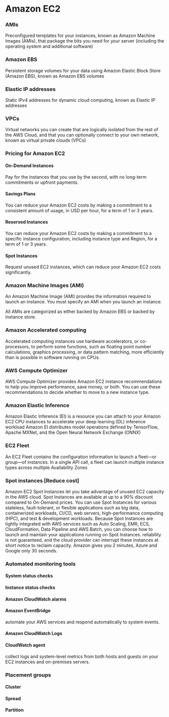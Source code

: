 # Amazon EC2

### AMIs
Preconfigured templates for your instances, known as Amazon Machine Images (AMIs), that package the bits you need for your server (including the operating system and additional software)

### Amazon EBS
Persistent storage volumes for your data using Amazon Elastic Block Store (Amazon EBS), known as Amazon EBS volumes

### Elastic IP addresses
Static IPv4 addresses for dynamic cloud computing, known as Elastic IP addresses

### VPCs
Virtual networks you can create that are logically isolated from the rest of the AWS Cloud, and that you can optionally connect to your own network, known as virtual private clouds (VPCs)

### Pricing for Amazon EC2

#### On-Demand Instances
Pay for the instances that you use by the second, with no long-term commitments or upfront payments.

#### Savings Plans
You can reduce your Amazon EC2 costs by making a commitment to a consistent amount of usage, in USD per hour, for a term of 1 or 3 years.

#### Reserved Instances
You can reduce your Amazon EC2 costs by making a commitment to a specific instance configuration, including instance type and Region, for a term of 1 or 3 years.

#### Spot Instances
Request unused EC2 instances, which can reduce your Amazon EC2 costs significantly.

### Amazon Machine Images (AMI)
An Amazon Machine Image (AMI) provides the information required to launch an instance. You must specify an AMI when you launch an instance. 

All AMIs are categorized as either backed by Amazon EBS or backed by instance store.

### Amazon Accelerated computing
Accelerated computing instances use hardware accelerators, or co-processors, to perform some functions, such as floating point number calculations, graphics processing, or data pattern matching, more efficiently than is possible in software running on CPUs.

### AWS Compute Optimizer
AWS Compute Optimizer provides Amazon EC2 instance recommendations to help you improve performance, save money, or both. You can use these recommendations to decide whether to move to a new instance type.

### Amazon Elastic Inference
Amazon Elastic Inference (EI) is a resource you can attach to your Amazon EC2 CPU instances to accelerate your deep learning (DL) inference workload
Amazon EI distributes model operations defined by TensorFlow, Apache MXNet, and the Open Neural Network Exchange (ONNX)


### EC2 Fleet
An EC2 Fleet contains the configuration information to launch a fleet—or group—of instances. In a single API call, a fleet can launch multiple instance types across multiple Availability Zones

### Spot instances [Reduce cost]
Amazon EC2 Spot Instances let you take advantage of unused EC2 capacity in the AWS cloud. Spot Instances are available at up to a 90% discount compared to On-Demand prices. You can use Spot Instances for various stateless, fault-tolerant, or flexible applications such as big data, containerized workloads, CI/CD, web servers, high-performance computing (HPC), and test & development workloads. Because Spot Instances are tightly integrated with AWS services such as Auto Scaling, EMR, ECS, CloudFormation, Data Pipeline and AWS Batch, you can choose how to launch and maintain your applications running on Spot Instances.
reliability is not guaranteed, and the cloud provider can interrupt these instances at short notice to reclaim capacity.
Amazon gives you 2 minutes, Azure and Google only 30 seconds.

### Automated monitoring tools
#### System status checks 
#### Instance status checks
#### Amazon CloudWatch alarms 
#### Amazon EventBridge
automate your AWS services and respond automatically to system events. 
#### Amazon CloudWatch Logs
#### CloudWatch agent 
collect logs and system-level metrics from both hosts and guests on your EC2 instances and on-premises servers.

### Placement groups
#### Cluster 
#### Spread
#### Partition 
